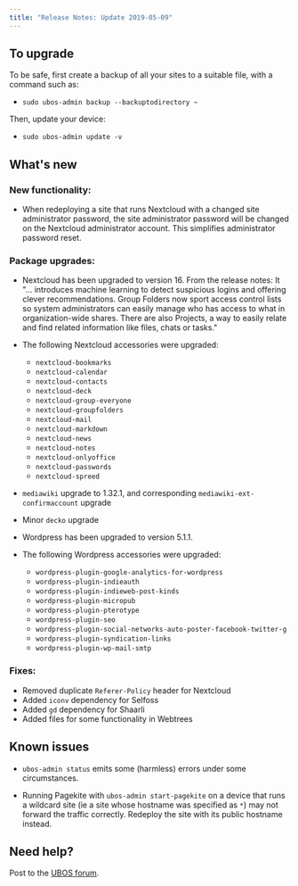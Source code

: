 ```yaml
---
title: "Release Notes: Update 2019-05-09"
---
```



## To upgrade

To be safe, first create a backup of all your sites to a suitable file, with a
command such as:

* ``sudo ubos-admin backup --backuptodirectory ~``

Then, update your device:

* ``sudo ubos-admin update -v``

## What's new

### New functionality:

* When redeploying a site that runs Nextcloud with a changed site administrator password,
  the site administrator password will be changed on the Nextcloud administrator account.
  This simplifies administrator password reset.

### Package upgrades:

* Nextcloud has been upgraded to version 16. From the release notes: It "... introduces
  machine learning to detect suspicious logins and offering clever recommendations.
  Group Folders now sport access control lists so system administrators can easily manage
  who has access to what in organization-wide shares. There are also Projects, a way to
  easily relate and find related information like files, chats or tasks."

* The following Nextcloud accessories were upgraded:

  * ``nextcloud-bookmarks``
  * ``nextcloud-calendar``
  * ``nextcloud-contacts``
  * ``nextcloud-deck``
  * ``nextcloud-group-everyone``
  * ``nextcloud-groupfolders``
  * ``nextcloud-mail``
  * ``nextcloud-markdown``
  * ``nextcloud-news``
  * ``nextcloud-notes``
  * ``nextcloud-onlyoffice``
  * ``nextcloud-passwords``
  * ``nextcloud-spreed``

* ``mediawiki`` upgrade to 1.32.1, and corresponding ``mediawiki-ext-confirmaccount`` upgrade

* Minor ``decko`` upgrade

* Wordpress has been upgraded to version 5.1.1.

* The following Wordpress accessories were upgraded:

  * ``wordpress-plugin-google-analytics-for-wordpress``
  * ``wordpress-plugin-indieauth``
  * ``wordpress-plugin-indieweb-post-kinds``
  * ``wordpress-plugin-micropub``
  * ``wordpress-plugin-pterotype``
  * ``wordpress-plugin-seo``
  * ``wordpress-plugin-social-networks-auto-poster-facebook-twitter-g``
  * ``wordpress-plugin-syndication-links``
  * ``wordpress-plugin-wp-mail-smtp``

### Fixes:

* Removed duplicate ``Referer-Policy`` header for Nextcloud
* Added ``iconv`` dependency for Selfoss
* Added ``gd`` dependency for Shaarli
* Added files for some functionality in Webtrees

## Known issues

* ``ubos-admin status`` emits some (harmless) errors under some circumstances.

* Running Pagekite with ``ubos-admin start-pagekite`` on a device that runs a wildcard
  site (ie a site whose hostname was specified as ``*``) may not forward the traffic
  correctly. Redeploy the site with its public hostname instead.

## Need help?

Post to the [UBOS forum](https://forum.ubos.net/).
